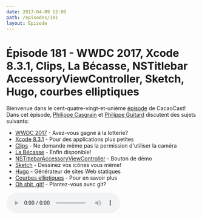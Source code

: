 ```yaml
---
date: 2017-04-09 12:00
path: /episodes/181
layout: Episode
---
```

# Épisode 181 - WWDC 2017, Xcode 8.3.1, Clips, La Bécasse, NSTitlebar​Accessory​View​Controller, Sketch, Hugo, courbes elliptiques
<p>Bienvenue dans le cent-quatre-vingt-et-unième <a href="https://archive.org/download/cacaocast/cacaocast_181.mp3" title="CacaoCast Episode 181">épisode</a> de CacaoCast! Dans cet épisode, <a href="http://www.twitter.com/philippec" title="Philippe Casgrain sur Twitter">Philippe Casgrain</a> et <a href="http://www.twitter.com/philippeguitard" title="Philippe Guitard sur Twitter">Philippe Guitard</a> discutent des sujets suivants:</p>
<ul><li><a href="https://developer.apple.com/wwdc/" title="WWDC 2017">WWDC 2017</a> - Avez-vous gagné à la lotterie?</li>
<li><a href="https://developer.apple.com/library/content/releasenotes/DeveloperTools/RN-Xcode/Chapters/Introduction.html" title="Xcode 8.3.1">Xcode 8.3.1</a> - Pour des applications plus petites</li>
<li><a href="https://twitter.com/iosight/status/850136381859004416" title="Clips">Clips</a> - Ne demande même pas la permission d'utiliser la caméra</li>
<li><a href="http://labecasse.com" title="La Bécasse">La Bécasse</a> - Enfin disponible!</li>
<li><a href="https://developer.apple.com/reference/appkit/nstitlebaraccessoryviewcontroller" title="NSTitlebar​Accessory​View​Controller">NSTitlebar​Accessory​View​Controller</a> - Bouton de démo</li>
<li><a href="https://www.sketchapp.com" title="Sketch">Sketch</a> - Dessinez vos icônes vous même!</li>
<li><a href="https://www.gohugo.io" title="Hugo">Hugo</a> - Générateur de sites Web statiques</li>
<li><a href="http://crypto.cs.mcgill.ca/~simonpie/webdav/ipad/EBook/Crypto/Guide%20to%20Elliptic%20Curve%20Cryptography%20-%20D.%20Hankerson,%20A.%20Menezes,%20S.%20Vanstone.pdf" title="Courbes elliptiques">Courbes elliptiques</a> - Pour en savoir plus</li>
<li><a href="http://ohshitgit.com" title="Oh shit, git!">Oh shit, git!</a> - Plantez-vous avec git?</li>
</ul>
<p><audio controls><source src="https://archive.org/download/cacaocast/cacaocast_181.mp3" type="audio/mpeg"><source src="https://archive.org/download/cacaocast/cacaocast_181.mp3" type="audio/mp4">Votre navigateur ne supporte pas l'élément audio / Your browser does not support the audio element.</audio></p>
